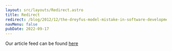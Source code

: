 ```yaml
---
layout: src/layouts/Redirect.astro
title: Redirect
redirect: /blog/2012/12/the-dreyfus-model-mistake-in-software-development/
navMenu: false
pubDate: 2022-09-17
---
```

<div>
Our article feed can be found <a href="/blog/2012/12/the-dreyfus-model-mistake-in-software-development/">here</a>
</div>
